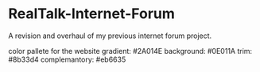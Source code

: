# RealTalk-Internet-Forum

A revision and overhaul of my previous internet forum project.

color pallete for the website
gradient: #2A014E
background: #0E011A
trim: #8b33d4
complemantory: #eb6635
